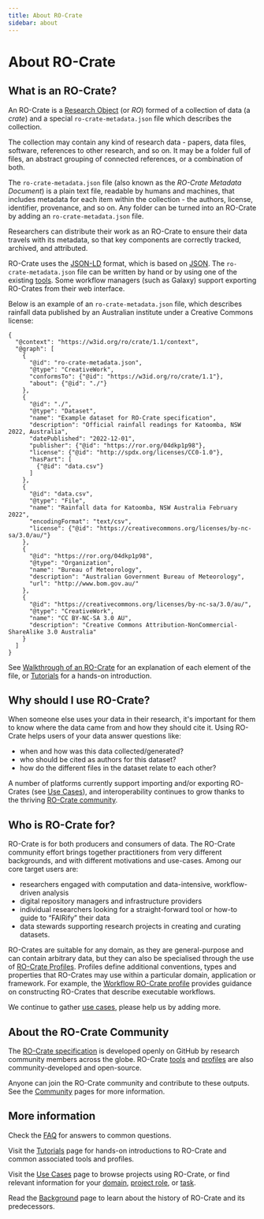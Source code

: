 ```yaml
---
title: About RO-Crate
sidebar: about
---
```


# About RO-Crate

## What is an RO-Crate?

An RO-Crate is a [Research Object](/background#research-object-background) (or _RO_) formed of a collection of data (a _crate_) and a special `ro-crate-metadata.json` file which describes the collection.

The collection may contain any kind of research data - papers, data files, software, references to other research, and so on. It may be a folder full of files, an abstract grouping of connected references, or a combination of both.

The `ro-crate-metadata.json` file (also known as the _RO-Crate Metadata Document_) is a plain text file, readable by humans and machines, that includes metadata for each item within the collection - the authors, license, identifier, provenance, and so on. Any folder can be turned into an RO-Crate by adding an `ro-crate-metadata.json` file.

Researchers can distribute their work as an RO-Crate to ensure their data travels with its metadata, so that key components are correctly tracked, archived, and attributed.

RO-Crate uses the [JSON-LD](https://json-ld.org) format, which is based on [JSON](https://www.json.org/json-en.html). The `ro-crate-metadata.json` file can be written by hand or by using one of the existing [tools](/tools). Some workflow managers (such as Galaxy) support exporting RO-Crates from their web interface.

Below is an example of an `ro-crate-metadata.json` file, which describes rainfall data published by an Australian institute under a Creative Commons license:

```
{
  "@context": "https://w3id.org/ro/crate/1.1/context",
  "@graph": [
    {
      "@id": "ro-crate-metadata.json",
      "@type": "CreativeWork",
      "conformsTo": {"@id": "https://w3id.org/ro/crate/1.1"},
      "about": {"@id": "./"}
    },
    {
      "@id": "./",
      "@type": "Dataset",
      "name": "Example dataset for RO-Crate specification",
      "description": "Official rainfall readings for Katoomba, NSW 2022, Australia",
      "datePublished": "2022-12-01",
      "publisher": {"@id": "https://ror.org/04dkp1p98"},
      "license": {"@id": "http://spdx.org/licenses/CC0-1.0"},
      "hasPart": [
        {"@id": "data.csv"}
      ]
    },
    {
      "@id": "data.csv",
      "@type": "File",
      "name": "Rainfall data for Katoomba, NSW Australia February 2022",
      "encodingFormat": "text/csv",
      "license": {"@id": "https://creativecommons.org/licenses/by-nc-sa/3.0/au/"}
    },
    {
      "@id": "https://ror.org/04dkp1p98",
      "@type": "Organization",
      "name": "Bureau of Meteorology",
      "description": "Australian Government Bureau of Meteorology",
      "url": "http://www.bom.gov.au/"
    },
    {
      "@id": "https://creativecommons.org/licenses/by-nc-sa/3.0/au/",
      "@type": "CreativeWork",
      "name": "CC BY-NC-SA 3.0 AU",
      "description": "Creative Commons Attribution-NonCommercial-ShareAlike 3.0 Australia"
    }
  ]
}
```

See [Walkthrough of an RO-Crate](/specification/1.2-DRAFT/introduction#walkthrough-an-initial-ro-crate) for an explanation of each element of the file, or [Tutorials](/tutorials) for a hands-on introduction.

## Why should I use RO-Crate?

When someone else uses your data in their research, it's important for them to know where the data came from and how they should cite it. Using RO-Crate helps users of your data answer questions like:

* when and how was this data collected/generated?
* who should be cited as authors for this dataset?
* how do the different files in the dataset relate to each other?

A number of platforms currently support importing and/or exporting RO-Crates (see [Use Cases](/use_case)), and interoperability continues to grow thanks to the thriving [RO-Crate community](/community).

## Who is RO-Crate for?

RO-Crate is for both producers and consumers of data. The RO-Crate community effort brings together practitioners from very different backgrounds, and with different motivations and use-cases. Among our core target users are:

* researchers engaged with computation and data-intensive, workflow-driven analysis
* digital repository managers and infrastructure providers
* individual researchers looking for a straight-forward tool or how-to guide to “FAIRify” their data
* data stewards supporting research projects in creating and curating datasets.

RO-Crates are suitable for any domain, as they are general-purpose and can contain arbitrary data, but they can also be specialised through the use of [RO-Crate Profiles](/profiles). Profiles define additional conventions, types and properties that RO-Crates may use within a particular domain, application or framework. For example, the [Workflow RO-Crate profile](https://w3id.org/workflowhub/workflow-ro-crate/) provides guidance on constructing RO-Crates that describe executable workflows.

We continue to gather [use cases](/use_cases), please help us by adding more.

## About the RO-Crate Community

The [RO-Crate specification](/specification) is developed openly on GitHub by research community members across the globe. RO-Crate [tools](/tools) and [profiles](/profiles) are also community-developed and open-source. 

Anyone can join the RO-Crate community and contribute to these outputs. See the [Community](/community) pages for more information.

## More information

Check the [FAQ](/faq) for answers to common questions.

Visit the [Tutorials](/tutorials) page for hands-on introductions to RO-Crate and common associated tools and profiles.

Visit the [Use Cases](/use_cases) page to browse projects using RO-Crate, or find relevant information for your [domain](/domains), [project role](/roles), or [task](/tasks).

Read the [Background](/background) page to learn about the history of RO-Crate and its predecessors.
